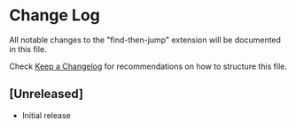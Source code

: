 # Change Log
All notable changes to the "find-then-jump" extension will be documented in this file.

Check [Keep a Changelog](http://keepachangelog.com/) for recommendations on how to structure this file.

## [Unreleased]
- Initial release